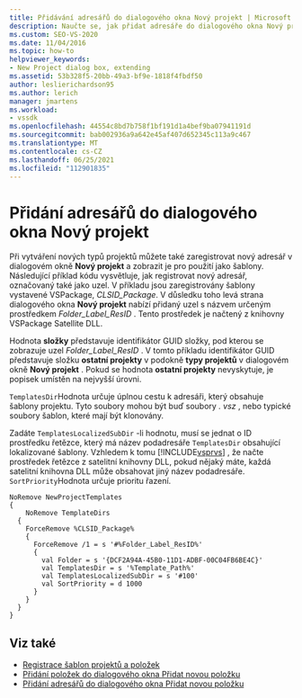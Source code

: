```yaml
---
title: Přidávání adresářů do dialogového okna Nový projekt | Microsoft Docs
description: Naučte se, jak přidat adresáře do dialogového okna Nový projekt v aplikaci Visual Studio, abyste mohli vytvořit nové typy projektů a zobrazit je pro použití jako šablony.
ms.custom: SEO-VS-2020
ms.date: 11/04/2016
ms.topic: how-to
helpviewer_keywords:
- New Project dialog box, extending
ms.assetid: 53b328f5-20bb-49a3-bf9e-1818f4fbdf50
author: leslierichardson95
ms.author: lerich
manager: jmartens
ms.workload:
- vssdk
ms.openlocfilehash: 44554c8bd7b758f1bf191d1a4bef9ba07941191d
ms.sourcegitcommit: bab002936a9a642e45af407d652345c113a9c467
ms.translationtype: MT
ms.contentlocale: cs-CZ
ms.lasthandoff: 06/25/2021
ms.locfileid: "112901835"
---
```

# <a name="add-directories-to-the-new-project-dialog-box"></a>Přidání adresářů do dialogového okna Nový projekt
Při vytváření nových typů projektů můžete také zaregistrovat nový adresář v dialogovém okně **Nový projekt** a zobrazit je pro použití jako šablony. Následující příklad kódu vysvětluje, jak registrovat nový adresář, označovaný také jako uzel. V příkladu jsou zaregistrovány šablony vystavené VSPackage, *CLSID_Package*. V důsledku toho levá strana dialogového okna **Nový projekt** nabízí přidaný uzel s názvem určeným prostředkem *Folder_Label_ResID* . Tento prostředek je načtený z knihovny VSPackage Satellite DLL.

 Hodnota **složky** představuje identifikátor GUID složky, pod kterou se zobrazuje uzel *Folder_Label_ResID* . V tomto příkladu identifikátor GUID představuje složku **ostatní projekty** v podokně **typy projektů** v dialogovém okně **Nový projekt** . Pokud se hodnota **ostatní projekty** nevyskytuje, je popisek umístěn na nejvyšší úrovni.

 `TemplatesDir`Hodnota určuje úplnou cestu k adresáři, který obsahuje šablony projektu. Tyto soubory mohou být buď soubory *. vsz* , nebo typické soubory šablon, které mají být klonovány.

 Zadáte `TemplatesLocalizedSubDir` -li hodnotu, musí se jednat o ID prostředku řetězce, který má název podadresáře `TemplatesDir` obsahující lokalizované šablony. Vzhledem k tomu [!INCLUDE[vsprvs](../../code-quality/includes/vsprvs_md.md)] , že načte prostředek řetězce z satelitní knihovny DLL, pokud nějaký máte, každá satelitní knihovna DLL může obsahovat jiný název podadresáře. `SortPriority`Hodnota určuje prioritu řazení.

```
NoRemove NewProjectTemplates
{
    NoRemove TemplateDirs
  {
    ForceRemove %CLSID_Package%
    {
      ForceRemove /1 = s '#%Folder_Label_ResID%'
      {
        val Folder = s '{DCF2A94A-45B0-11D1-ADBF-00C04FB6BE4C}'
        val TemplatesDir = s '%Template_Path%'
        val TemplatesLocalizedSubDir = s '#100'
        val SortPriority = d 1000
      }
    }
  }
}
```

## <a name="see-also"></a>Viz také
- [Registrace šablon projektů a položek](../../extensibility/internals/registering-project-and-item-templates.md)
- [Přidání položek do dialogového okna Přidat novou položku](../../extensibility/internals/adding-items-to-the-add-new-item-dialog-boxes.md)
- [Přidání adresářů do dialogového okna Přidat novou položku](../../extensibility/internals/adding-directories-to-the-add-new-item-dialog-box.md)
